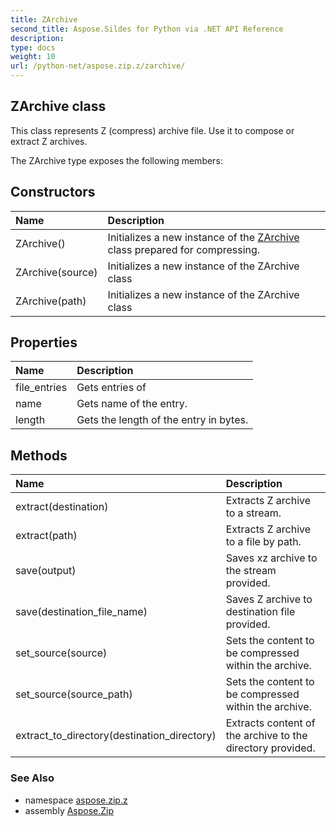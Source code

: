 ```yaml
---
title: ZArchive
second_title: Aspose.Sildes for Python via .NET API Reference
description: 
type: docs
weight: 10
url: /python-net/aspose.zip.z/zarchive/
---
```


## ZArchive class

This class represents Z (compress) archive file. Use it to compose or extract Z archives.

The ZArchive type exposes the following members:
## Constructors
| Name | Description |
| :- | :- |
|ZArchive()|Initializes a new instance of the [ZArchive](/zip/python-net/aspose.zip.z/zarchive/) class prepared for compressing.|
|ZArchive(source)|Initializes a new instance of the ZArchive class|
|ZArchive(path)|Initializes a new instance of the ZArchive class|
## Properties
| Name | Description |
| :- | :- |
|file_entries|Gets entries of|
|name|Gets name of the entry.|
|length|Gets the length of the entry in bytes.|
## Methods
| Name | Description |
| :- | :- |
|extract(destination)|Extracts Z archive to a stream.|
|extract(path)|Extracts Z archive to a file by path.|
|save(output)|Saves xz archive to the stream provided.|
|save(destination_file_name)|Saves Z archive to destination file provided.|
|set_source(source)|Sets the content to be compressed within the archive.|
|set_source(source_path)|Sets the content to be compressed within the archive.|
|extract_to_directory(destination_directory)|Extracts content of the archive to the directory provided.|

### See Also

* namespace [aspose.zip.z](/zip/python-net/aspose.zip.z/)
* assembly [Aspose.Zip](/zip/python-net/)

